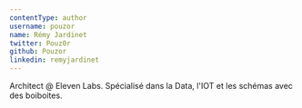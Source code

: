 ```yaml
---
contentType: author
username: pouzor
name: Rémy Jardinet
twitter: Pouz0r
github: Pouzor
linkedin: remyjardinet
---
```

Architect @ Eleven Labs. Spécialisé dans la Data, l'IOT et les schémas avec des boiboites.
